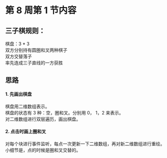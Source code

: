 # 第 8 周第 1 节内容
## 三子棋规则：  
棋盘：3 * 3  
双方分别持有圆圈和叉两种棋子  
双方交替落子  
率先连成三子直线的一方获胜

## 思路
#### 1. 先画出棋盘 
棋盘用二维数组表示。  
棋盘的状态有 3 种：空，圈和叉。分别用 0， 1，2 来表示。  
对二维数组进行双层遍历，画出棋盘。

#### 2. 点击时画上圈和叉
对每个块进行事件监听，每点一次更新一下二维数组，再对新二维数组进行重绘。  
小细节是，点的时候是圈和叉交替的。



